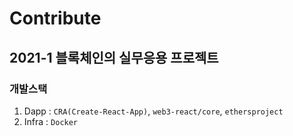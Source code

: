# Contribute

## 2021-1 블록체인의 실무응용 프로젝트

### 개발스택
1. Dapp : `CRA(Create-React-App)`, `web3-react/core`, `ethersproject`
2. Infra : `Docker`
